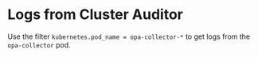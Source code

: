 # Logs from Cluster Auditor

Use the filter `kubernetes.pod_name = opa-collector-*` to get logs from the `opa-collector` pod.
